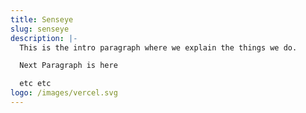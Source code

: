 ```yaml
---
title: Senseye
slug: senseye
description: |-
  This is the intro paragraph where we explain the things we do.

  Next Paragraph is here

  etc etc
logo: /images/vercel.svg
---
```

